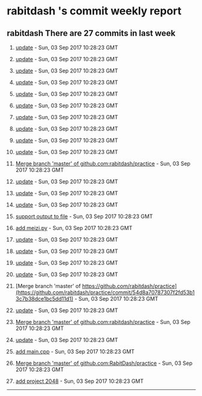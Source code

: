 #  rabitdash 's commit weekly report

##  rabitdash There are 27  commits in last week 

1. [update](https://github.com/rabitdash/practice/commit/235f4f66bdc48b3b7b3dc6c456877f2e5eea77a9) - Sun, 03 Sep 2017 10:28:23 GMT 

2. [update](https://github.com/rabitdash/practice/commit/35e9b1234df61a9e423acfbe07153fb39373a939) - Sun, 03 Sep 2017 10:28:23 GMT 

3. [update](https://github.com/rabitdash/practice/commit/51691f341a5b1d67e4cbc215e425db2d99ac4144) - Sun, 03 Sep 2017 10:28:23 GMT 

4. [update](https://github.com/rabitdash/practice/commit/ec235433a94546c2464ed5d62e5e5f827f0e53de) - Sun, 03 Sep 2017 10:28:23 GMT 

5. [update](https://github.com/rabitdash/practice/commit/b1e05e03753736d334da2a152c38ff3050f73f25) - Sun, 03 Sep 2017 10:28:23 GMT 

6. [update](https://github.com/rabitdash/practice/commit/04904db5d8fe34a93e38788d7eba5feb4a69656b) - Sun, 03 Sep 2017 10:28:23 GMT 

7. [update](https://github.com/rabitdash/practice/commit/ffd1ca89623b34f703676a6239d48676d2b9cb78) - Sun, 03 Sep 2017 10:28:23 GMT 

8. [update](https://github.com/rabitdash/practice/commit/b1c4e964c35274dcd0e04508928498c4230904e1) - Sun, 03 Sep 2017 10:28:23 GMT 

9. [update](https://github.com/rabitdash/practice/commit/4650754591e1b79dc17424cb3abc1bb79dfd3cd4) - Sun, 03 Sep 2017 10:28:23 GMT 

10. [update](https://github.com/rabitdash/practice/commit/7ad2c80a139ebd5e88864018b20e560860bb5475) - Sun, 03 Sep 2017 10:28:23 GMT 

11. [Merge branch 'master' of github.com:rabitdash/practice](https://github.com/rabitdash/practice/commit/ed9ccba109d02d72094526a500c8c3d93f26f2dc) - Sun, 03 Sep 2017 10:28:23 GMT 

12. [update](https://github.com/rabitdash/practice/commit/514498d60da324d584fd05a88d721df9bd692d66) - Sun, 03 Sep 2017 10:28:23 GMT 

13. [update](https://github.com/rabitdash/practice/commit/83130212f502bb14a7c9e74303fbed017b485ff5) - Sun, 03 Sep 2017 10:28:23 GMT 

14. [update](https://github.com/rabitdash/practice/commit/2e1e40a38dfa230d2f933326c4822671397388c1) - Sun, 03 Sep 2017 10:28:23 GMT 

15. [support output to file](https://github.com/rabitdash/practice/commit/cf1b91e3edbdd8767a45144169bd836182d86024) - Sun, 03 Sep 2017 10:28:23 GMT 

16. [add meizi.py](https://github.com/rabitdash/practice/commit/0ea4d8e6d358afa581dfe38598c92e63f4daec66) - Sun, 03 Sep 2017 10:28:23 GMT 

17. [update](https://github.com/rabitdash/practice/commit/993619dc481dc4d1031f4a5a8e9aa748eade89e7) - Sun, 03 Sep 2017 10:28:23 GMT 

18. [update](https://github.com/rabitdash/practice/commit/c9e4ca8cb6916a221e6a6dd35afe65f926dd7d9d) - Sun, 03 Sep 2017 10:28:23 GMT 

19. [update](https://github.com/rabitdash/practice/commit/344fa65a1b69671aff4c57732aad797374835886) - Sun, 03 Sep 2017 10:28:23 GMT 

20. [update](https://github.com/rabitdash/practice/commit/57f99bc47535e69897d274b712c58df73ca410c3) - Sun, 03 Sep 2017 10:28:23 GMT 

21. [Merge branch 'master' of https://github.com/rabitdash/practice](https://github.com/rabitdash/practice/commit/54d8a70787307f2fd53b13c7b38dce1bc5dd11d1) - Sun, 03 Sep 2017 10:28:23 GMT 

22. [update](https://github.com/rabitdash/practice/commit/092895c4c163d0a6b60c5eb287a55b219babf93c) - Sun, 03 Sep 2017 10:28:23 GMT 

23. [Merge branch 'master' of github.com:rabitdash/practice](https://github.com/rabitdash/practice/commit/19c8a1831a5760a23a1c5028e741d1e99fbac23f) - Sun, 03 Sep 2017 10:28:23 GMT 

24. [update](https://github.com/rabitdash/practice/commit/0bf6c3bf4b5789450425fdefcdc6f6703df80f90) - Sun, 03 Sep 2017 10:28:23 GMT 

25. [add main.cpp](https://github.com/rabitdash/practice/commit/bbd171eba030779e63e1bee10c23c8475ed8502d) - Sun, 03 Sep 2017 10:28:23 GMT 

26. [Merge branch 'master' of github.com:RabitDash/practice](https://github.com/rabitdash/practice/commit/3fcf8163550528888f4dc3c49b4d0a55a154ab05) - Sun, 03 Sep 2017 10:28:23 GMT 

27. [add project 2048](https://github.com/rabitdash/practice/commit/4b2654ce458cebaa76ce6deb17497d883d5cf363) - Sun, 03 Sep 2017 10:28:23 GMT 

---
